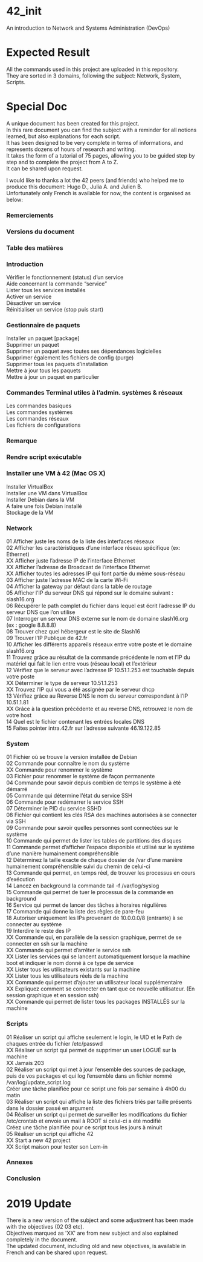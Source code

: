 # 42_init
An introduction to Network and Systems Administration (DevOps)

# Expected Result
All the commands used in this project are uploaded in this repository.  
They are sorted in 3 domains, following the subject: Network, System, Scripts.

# Special Doc
A unique document has been created for this project.  
In this rare document you can find the subject with a reminder for all notions learned, but also explanations for each script.  
It has been designed to be very complete in terms of informations, and represents dozens of hours of research and writing.  
It takes the form of a tutorial of 75 pages, allowing you to be guided step by step and to complete the project from A to Z.  
It can be shared upon request.  

I would like to thanks a lot the 42 peers (and friends) who helped me to produce this document: Hugo D., Julia A. and Julien B.  
Unfortunately only French is available for now, the content is organised as below:

### Remerciements
### Versions du document
### Table des matières

### Introduction
  Vérifier le fonctionnement (status) d’un service  
  Aide concernant la commande “service”  
  Lister tous les services installés  
  Activer un service  
  Désactiver un service  
  Réinitialiser un service (stop puis start)  

### Gestionnaire de paquets
  Installer un paquet [package]  
  Supprimer un paquet  
  Supprimer un paquet avec toutes ses dépendances logicielles  
  Supprimer également les fichiers de config (purge)  
  Supprimer tous les paquets d’installation   
  Mettre à jour tous les paquets   
  Mettre à jour un paquet en particulier  

### Commandes Terminal utiles à l’admin. systèmes & réseaux
  Les commandes basiques   
  Les commandes systèmes   
  Les commandes réseaux   
  Les fichiers de configurations  

### Remarque

### Rendre script exécutable

### Installer une VM à 42 (Mac OS X)
  Installer VirtualBox  
  Installer une VM dans VirtualBox  
  Installer Debian dans la VM  
  A faire une fois Debian installé  
  Stockage de la VM  
  
### Network
  01 Afficher juste les noms de la liste des interfaces réseaux  
  02 Afficher les caractéristiques d’une interface réseau spécifique (ex: Ethernet)  
  XX Afficher juste l’adresse IP de l’interface Ethernet  
  XX Afficher l’adresse de Broadcast de l’interface Ethernet  
  XX Afficher toutes les adresses IP qui font partie du même sous-réseau  
  03 Afficher juste l’adresse MAC de la carte Wi-Fi  
  04 Afficher la gateway par défaut dans la table de routage  
  05 Afficher l’IP du serveur DNS qui répond sur le domaine suivant : slash16.org  
  06 Récupérer le path complet du fichier dans lequel est écrit l’adresse IP du serveur DNS que l’on utilise  
  07 Interroger un serveur DNS externe sur le nom de domaine slash16.org (ex : google 8.8.8.8)  
  08 Trouver chez quel hébergeur est le site de Slash16   
  09 Trouver l’IP Publique de 42.fr   
  10 Afficher les différents appareils réseaux entre votre poste et le domaine slash16.org   
  11 Trouvez grâce au résultat de la commande précédente le nom et l’IP du matériel qui fait le lien entre vous (réseau local) et l’extérieur  
  12 Vérifiez que le serveur avec l’adresse IP 10.51.1.253 est touchable depuis votre poste   
  XX Déterminer le type de serveur 10.51.1.253   
  XX Trouvez l’IP qui vous a été assignée par le serveur dhcp   
  13 Vérifiez grâce au Reverse DNS le nom du serveur correspondant à l’IP 10.51.1.81   
  XX Grâce à la question précédente et au reverse DNS, retrouvez le nom de votre host   
  14 Quel est le fichier contenant les entrées locales DNS   
  15 Faites pointer intra.42.fr sur l’adresse suivante 46.19.122.85   

### System  
  01 Fichier où se trouve la version installée de Debian   
  02 Commande pour connaître le nom du système    
  XX Commande pour renommer le système    
  03 Fichier pour renommer le système de façon permanente    
  04 Commande pour savoir depuis combien de temps le système à été démarré    
  05 Commande qui détermine l’état du service SSH    
  06 Commande pour redémarrer le service SSH    
  07 Déterminer le PID du service SSHD    
  08 Fichier qui contient les clés RSA des machines autorisées à se connecter via SSH     
  09 Commande pour savoir quelles personnes sont connectées sur le système    
  10 Commande qui permet de lister les tables de partitions des disques    
  11 Commande permet d’afficher l’espace disponible et utilisé sur le système d’une manière humainement compréhensible    
  12 Déterminez la taille exacte de chaque dossier de /var d’une manière humainement compréhensible suivi du chemin de celui-ci    
  13 Commande qui permet, en temps réel, de trouver les processus en cours d’exécution   
  14 Lancez en background la commande tail -f /var/log/syslog    
  15 Commande qui permet de tuer le processus de la commande en background    
  16 Service qui permet de lancer des tâches à horaires régulières    
  17 Commande qui donne la liste des règles de pare-feu    
  18 Autoriser uniquement les IPs provenant de 10.0.0.0/8 (entrante) à se connecter au système    
  19 Interdire le reste des IP    
  XX Commande qui, en parallèle de la session graphique, permet de se connecter en ssh sur la machine     
  XX Commande qui permet d’arrêter le service ssh    
  XX Lister les services qui se lancent automatiquement lorsque la machine boot et indiquer le nom donné à ce type de service    
  XX Lister tous les utilisateurs existants sur la machine    
  XX Lister tous les utilisateurs réels de la machine    
  XX Commande qui permet d’ajouter un utilisateur local supplémentaire    
  XX Expliquez comment se connecter en tant que ce nouvelle utilisateur. (En session graphique et en session ssh)    
  XX Commande qui permet de lister tous les packages INSTALLÉS sur la machine    

### Scripts
  01 Réaliser un script qui affiche seulement le login, le UID et le Path de chaques entrée du fichier /etc/passwd   
  XX Réaliser un script qui permet de supprimer un user LOGUÉ sur la machine   
  XX Jamais 203  
  02 Réaliser un script qui met à jour l’ensemble des sources de package, puis de vos packages et qui log l’ensemble dans un fichier nommé /var/log/update_script.log  
  Créer une tâche planifiée pour ce script une fois par semaine à 4h00 du matin  
  03 Réaliser un script qui affiche la liste des fichiers triés par taille présents dans le dossier passé en argument  
  04 Réaliser un script qui permet de surveiller les modifications du fichier /etc/crontab et envoie un mail à ROOT si celui-ci a été modifié  
  Créez une tâche planifiée pour ce script tous les jours à minuit   
  05 Réaliser un script qui affiche 42    
  XX Start a new 42 project    
  XX Script maison pour tester son Lem-in    

### Annexes

### Conclusion

# 2019 Update
There is a new version of the subject and some adjustment has been made with the objectives (02 03 etc).  
Objectives marqued as 'XX' are from new subject and also explained completely in the document.  
The updated document, including old and new objectives, is available in French and can be shared upon request.
